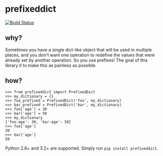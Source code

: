 # prefixeddict
[![Build Status](https://travis-ci.org/martinjungblut/prefixeddict.svg?branch=master)](https://travis-ci.org/martinjungblut/prefixeddict)

## why?
Sometimes you have a single dict-like object that will be used in multiple places, and you don't want one operation to redefine the values that were already set by another operation. So you use prefixes! The goal of this library it to make this as painless as possible.

## how?
```
>>> from prefixeddict import PrefixedDict
>>> my_dictionary = {}
>>> foo_prefixed = PrefixedDict('foo', my_dictionary)
>>> bar_prefixed = PrefixedDict('bar', my_dictionary)
>>> foo['age'] = 30
>>> bar['age'] = 50
>>> my_dictionary
{'foo-age': 30, 'bar-age': 50}
>>> foo['age']
30
>>> bar['age']
50
```

Python 2.6+ and 3.2+ are supported. Simply run `pip install prefixeddict`.